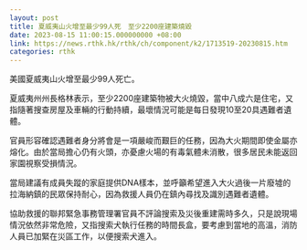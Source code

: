 ```yaml
---
layout: post
title: 夏威夷山火增至最少99人死　至少2200座建築燒毀
date: 2023-08-15 11:00:15.000000000 +08:00
link: https://news.rthk.hk/rthk/ch/component/k2/1713519-20230815.htm
categories: rthk
---
```


美國夏威夷山火增至最少99人死亡。

夏威夷州州長格林表示，至少2200座建築物被大火燒毀，當中八成六是住宅，又指隨著搜查房屋及車輛的行動持續，最壞情況可能是每日發現10至20具遇難者遺體。

官員形容確認遇難者身分將會是一項嚴峻而艱巨的任務，因為大火期間即使金屬亦熔化。由於當局擔心仍有火頭，亦憂慮火場的有毒氣體未消散，很多居民未能返回家園視察受損情況。

當局建議有成員失蹤的家庭提供DNA樣本，並呼籲希望進入大火過後一片廢墟的拉海納鎮的民眾保持耐心，因為救援人員仍在鎮內尋找及識別遇難者遺體。

協助救援的聯邦緊急事務管理署官員不評論搜索及災後重建需時多久，只是說現場情況依然非常危險，又指搜索犬執行任務的時間長盒，要考慮到當地的高溫，消防人員已加緊在災區工作，以便搜索犬進入。
